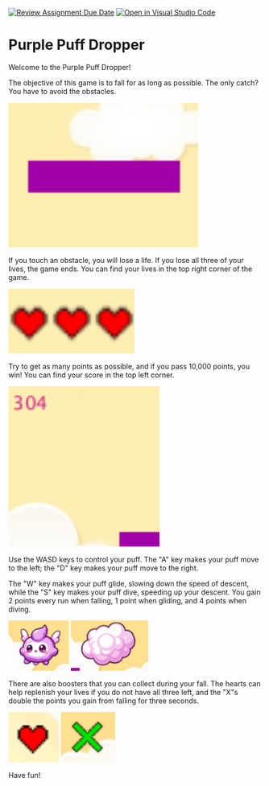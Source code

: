 [![Review Assignment Due Date](https://classroom.github.com/assets/deadline-readme-button-24ddc0f5d75046c5622901739e7c5dd533143b0c8e959d652212380cedb1ea36.svg)](https://classroom.github.com/a/eALKwJKC)
[![Open in Visual Studio Code](https://classroom.github.com/assets/open-in-vscode-718a45dd9cf7e7f842a935f5ebbe5719a5e09af4491e668f4dbf3b35d5cca122.svg)](https://classroom.github.com/online_ide?assignment_repo_id=13328220&assignment_repo_type=AssignmentRepo)
# Purple Puff Dropper

Welcome to the Purple Puff Dropper! 

The objective of this game is to fall for as long as possible. The only catch? You have to avoid the obstacles. 

![](/CPT%20Images/obstacle.png)

If you touch an obstacle, you will lose a life. If you lose all three of your lives, the game ends. You can find your lives in the top right corner of the game. 

![](/CPT%20Images/lives.png)

Try to get as many points as possible, and if you pass 10,000 points, you win! You can find your score in the top left corner. 

![](/CPT%20Images/score.png)

Use the WASD keys to control your puff. The "A" key makes your puff move to the left; the "D" key makes your puff move to the right. 

The "W" key makes your puff glide, slowing down the speed of descent, while the "S" key makes your puff dive, speeding up your descent. You gain 2 points every run when falling, 1 point when gliding, and 4 points when diving. 

![](/CPT%20Images/gliding.png)
![](/CPT%20Images/diving.png)

There are also boosters that you can collect during your fall. The hearts can help replenish your lives if you do not have all three left, and the "X"s double the points you gain from falling for three seconds. 

![](/CPT%20Images/lifebooster.png)
![](/CPT%20Images/scorebooster.png)

Have fun!